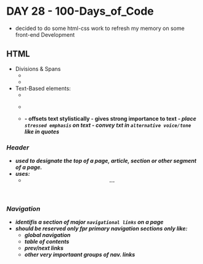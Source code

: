 # DAY 28 - 100-Days_of_Code

- decided to do some html-css work to refresh my memory on some front-end Development
## HTML
- Divisions & Spans
    * <div></div> 
    * <span></span>
- Text-Based elements:
    * <h11></ha>
    * <p></p>
    * <b> - offsets text stylistically
    <strong> - gives strong importance to text
    <em> - place `stressed emphasis` on text
    <i> - convey txt in `alternative voice/tone` like in quotes

### Header
- used to designate the top of a page, article, section or other segment of a page.
- uses:
    * <header>...</header>

### Navigation
- identifis a section of major `navigational links` on a page
- should be reserved only fpr primary navigation sections only like:
    * global navigation
    * table of contents
    * prev/next links
    * other very importaant groups of nav. links